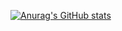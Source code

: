 [![Anurag's GitHub stats](https://github-readme-stats.vercel.app/api?username=anuraghazra)](https://github.com/taimast/github-readme-stats)
